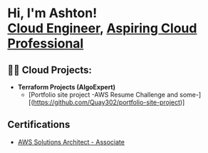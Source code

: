 <h1>Hi, I'm Ashton! <br/><a href="https://github.com/Quay302">Cloud Engineer</a>, <a href="https://www.linkedin.com/in/ashton-collins-9990711b8/">Aspiring Cloud Professional</a></h1>

<h2>👨‍💻 Cloud Projects:</h2>

- <b>Terraform Projects (AlgoExpert)</b>
  - [Portfolio site project -AWS Resume Challenge and some-][(https://github.com/Quay302/portfolio-site-project)]


<h2>Certifications</h2>

- [AWS Solutions Architect - Associate](https://www.credly.com/users/ashton-c)
<!---
Quay302/Quay302 is a ✨ special ✨ repository because its `README.md` (this file) appears on your GitHub profile.
You can click the Preview link to take a look at your changes.
--->
